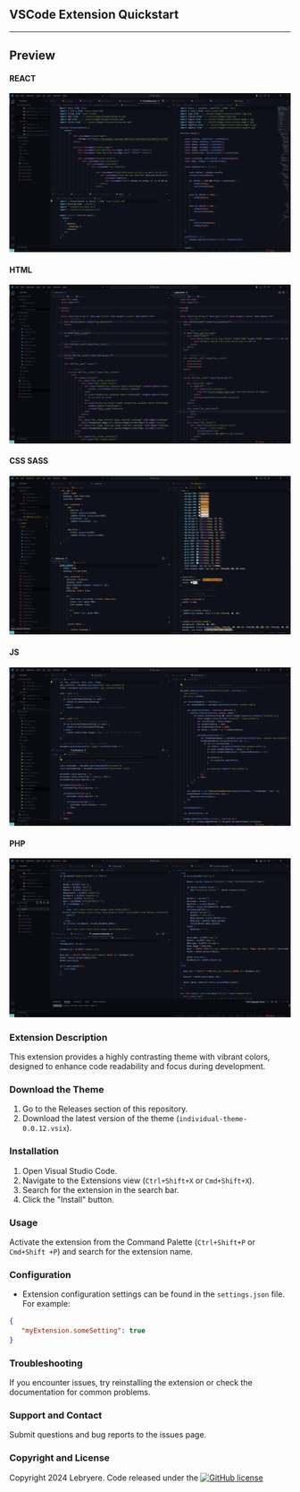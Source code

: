 ## VSCode Extension Quickstart

---
## Preview

#### REACT
![Resume Preview](assets/individual-react.png)

#### HTML
![Resume Preview](assets/individual-html.png)

#### CSS SASS
![Resume Preview](assets/individual-css.png)

#### JS
![Resume Preview](assets/individual-js.png)

#### PHP
![Resume Preview](assets/individual-php.png)

### Extension Description
   This extension provides a highly contrasting theme with vibrant colors, designed to enhance code readability and focus during development.

### Download the Theme
   1. Go to the Releases section of this repository.
   2. Download the latest version of the theme (`individual-theme-0.0.12.vsix`).

### Installation
   1. Open Visual Studio Code.
   2. Navigate to the Extensions view (`Ctrl+Shift+X` or `Cmd+Shift+X`).
   3. Search for the extension in the search bar.
   4. Click the "Install" button.

### Usage
   Activate the extension from the Command Palette (`Ctrl+Shift+P` or `Cmd+Shift +P`) and search for the extension name.

### Configuration
   - Extension configuration settings can be found in the `settings.json` file. For example:
   ```json
   {
      "myExtension.someSetting": true
   }
   ```

### Troubleshooting
   If you encounter issues, try reinstalling the extension or check the documentation for common problems.

### Support and Contact
   Submit questions and bug reports to the issues page.

### Copyright and License

   Copyright 2024 Lebryere. Code released under the [![GitHub license](https://img.shields.io/badge/licence-MIT-green%3F%26style%3Dplastic?style=plastic)](https://raw.githubusercontent.com/LeBryere/Hello-balcsi/master/LICENCE)